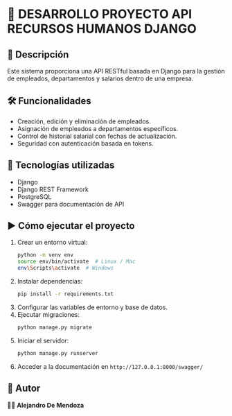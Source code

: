 # 📌 DESARROLLO PROYECTO API RECURSOS HUMANOS DJANGO  

## 📖 Descripción  
Este sistema proporciona una API RESTful basada en Django para la gestión de empleados, departamentos y salarios dentro de una empresa.

## 🛠️ Funcionalidades  
- Creación, edición y eliminación de empleados.  
- Asignación de empleados a departamentos específicos.  
- Control de historial salarial con fechas de actualización.  
- Seguridad con autenticación basada en tokens.  

## 🚀 Tecnologías utilizadas  
- Django  
- Django REST Framework  
- PostgreSQL  
- Swagger para documentación de API  

## ▶️ Cómo ejecutar el proyecto  
1. Crear un entorno virtual:  
   ```bash
   python -m venv env
   source env/bin/activate  # Linux / Mac
   env\Scripts\activate  # Windows
   ```
2. Instalar dependencias:  
   ```bash
   pip install -r requirements.txt
   ```
3. Configurar las variables de entorno y base de datos.  
4. Ejecutar migraciones:  
   ```bash
   python manage.py migrate
   ```
5. Iniciar el servidor:  
   ```bash
   python manage.py runserver
   ```
6. Acceder a la documentación en `http://127.0.0.1:8000/swagger/`  

## 📌 Autor  
👨‍💻 **Alejandro De Mendoza**
